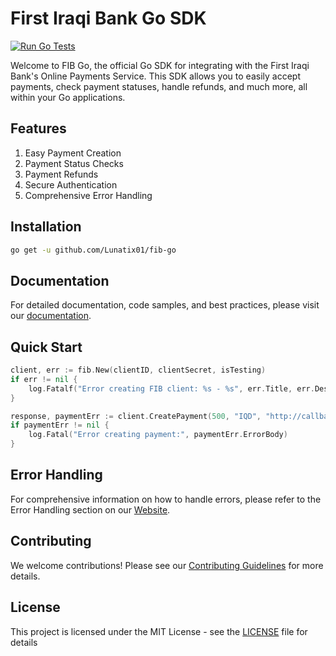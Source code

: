 # First Iraqi Bank Go SDK 
[![Run Go Tests](https://github.com/Lunatix01/fib-go/actions/workflows/test.yml/badge.svg?branch=master)](https://github.com/Lunatix01/fib-go/actions/workflows/test.yml)

Welcome to FIB Go, the official Go SDK for integrating with the First Iraqi Bank's Online Payments Service. This SDK allows you to easily accept payments, check payment statuses, handle refunds, and much more, all within your Go applications.

## Features
1. Easy Payment Creation
2. Payment Status Checks
3. Payment Refunds
4. Secure Authentication
5. Comprehensive Error Handling

## Installation

```bash
go get -u github.com/Lunatix01/fib-go
```

## Documentation
For detailed documentation, code samples, and best practices, please visit our [documentation](https://www.fibgo.wiki/).

## Quick Start

```go
client, err := fib.New(clientID, clientSecret, isTesting)
if err != nil {
    log.Fatalf("Error creating FIB client: %s - %s", err.Title, err.Description)
}

response, paymentErr := client.CreatePayment(500, "IQD", "http://callback.url")
if paymentErr != nil {
    log.Fatal("Error creating payment:", paymentErr.ErrorBody)
}
```

## Error Handling
For comprehensive information on how to handle errors, please refer to the Error Handling section on our [Website](https://fibgo.wiki/payment/error-handling).

## Contributing
We welcome contributions! Please see our [Contributing Guidelines](CONTRIBUTING.md) for more details.

## License
This project is licensed under the MIT License - see the [LICENSE](LICENSE) file for details
